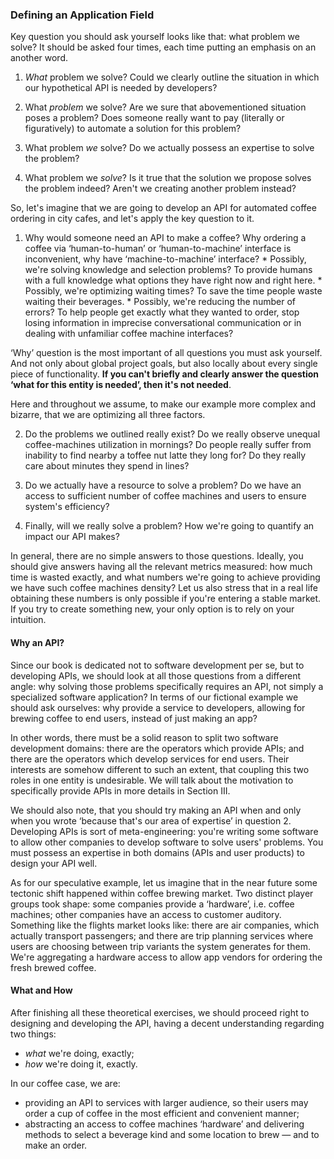 ### Defining an Application Field

Key question you should ask yourself looks like that: what problem we solve? It should be asked four times, each time putting an emphasis on an another word.

  1. *What* problem we solve? Could we clearly outline the situation in which our hypothetical API is needed by developers?

  2. What *problem* we solve? Are we sure that abovementioned situation poses a problem? Does someone really want to pay (literally or figuratively) to automate a solution for this problem?

  3. What problem *we* solve? Do we actually possess an expertise to solve the problem?

  4. What problem we *solve*? Is it true that the solution we propose solves the problem indeed? Aren't we creating another problem instead?

So, let's imagine that we are going to develop an API for automated coffee ordering in city cafes, and let's apply the key question to it.

  1. Why would someone need an API to make a coffee? Why ordering a coffee via ‘human-to-human’ or ‘human-to-machine’ interface is inconvenient, why have ‘machine-to-machine’ interface?
    * Possibly, we're solving knowledge and selection problems? To provide humans with a full knowledge what options they have right now and right here.
    * Possibly, we're optimizing waiting times? To save the time people waste waiting their beverages.
    * Possibly, we're reducing the number of errors? To help people get exactly what they wanted to order, stop losing information in imprecise conversational communication or in dealing with unfamiliar coffee machine interfaces?

  ‘Why’ question is the most important of all questions you must ask yourself. And not only about global project goals, but also locally about every single piece of functionality. **If you can't briefly and clearly answer the question ‘what for this entity is needed’, then it's not needed**.
  
  Here and throughout we assume, to make our example more complex and bizarre, that we are optimizing all three factors.

  2. Do the problems we outlined really exist? Do we really observe unequal coffee-machines utilization in mornings? Do people really suffer from inability to find nearby a toffee nut latte they long for? Do they really care about minutes they spend in lines?

  3. Do we actually have a resource to solve a problem? Do we have an access to sufficient number of coffee machines and users to ensure system's efficiency?

  4. Finally, will we really solve a problem? How we're going to quantify an impact our API makes? 

In general, there are no simple answers to those questions. Ideally, you should give answers having all the relevant metrics measured: how much time is wasted exactly, and what numbers we're going to achieve providing we have such coffee machines density? Let us also stress that in a real life obtaining these numbers is only possible if you're entering a stable market. If you try to create something new, your only option is to rely on your intuition.

#### Why an API?

Since our book is dedicated not to software development per se, but to developing APIs, we should look at all those questions from a different angle: why solving those problems specifically requires an API, not simply a specialized software application? In terms of our fictional example we should ask ourselves: why provide a service to developers, allowing for brewing coffee to end users, instead of just making an app?

In other words, there must be a solid reason to split two software development domains: there are the operators which provide APIs; and there are the operators which develop services for end users. Their interests are somehow different to such an extent, that coupling this two roles in one entity is undesirable. We will talk about the motivation to specifically provide APIs in more details in Section III.

We should also note, that you should try making an API when and only when you wrote ‘because that's our area of expertise’ in question 2. Developing APIs is sort of meta-engineering: you're writing some software to allow other companies to develop software to solve users' problems. You must possess an expertise in both domains (APIs and user products) to design your API well.

As for our speculative example, let us imagine that in the near future some tectonic shift happened within coffee brewing market. Two distinct player groups took shape: some companies provide a ‘hardware’, i.e. coffee machines; other companies have an access to customer auditory. Something like the flights market looks like: there are air companies, which actually transport passengers; and there are trip planning services where users are choosing between trip variants the system generates for them. We're aggregating a hardware access to allow app vendors for ordering the fresh brewed coffee.

#### What and How

After finishing all these theoretical exercises, we should proceed right to designing and developing the API, having a decent understanding regarding two things:
  * *what* we're doing, exactly;
  * *how* we're doing it, exactly.

In our coffee case, we are:
  * providing an API to services with larger audience, so their users may order a cup of coffee in the most efficient and convenient manner;
  * abstracting an access to coffee machines ‘hardware’ and delivering methods to select a beverage kind and some location to brew — and to make an order.

